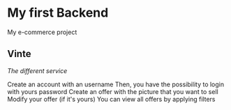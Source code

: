 # My first Backend

My e-commerce project

## Vinte

*The different service*

  Create an account with an username
  Then, you have the possibility to login with yours password
  Create an offer with the picture that you want to sell 
  Modify your offer (if it's yours)
  You can view all offers by applying filters
  
